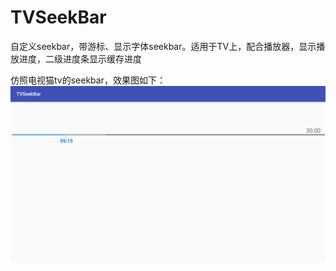 # TVSeekBar
自定义seekbar，带游标、显示字体seekbar。适用于TV上，配合播放器，显示播放进度，二级进度条显示缓存进度


仿照电视猫tv的seekbar，效果图如下：
![参考图](https://github.com/maxence-sam/TVSeekBar/blob/master/src/main/res/mipmap-hdpi/device-2018-08-24-145645.png)
